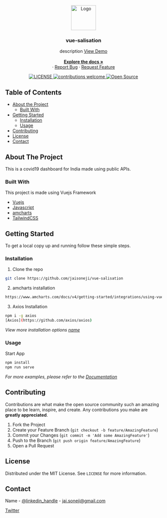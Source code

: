 <!-- PROJECT LOGO -->
<br />
<p align="center">
  <a href="https://github.com/github_username/repo">
    <img src="https://img.icons8.com/nolan/64/coronavirus.png" alt="Logo" width="80" height="80">
  </a>

  <h3 align="center">vue-salisation</h3>

  <p align="center">
    description 
    <a href="https://vue-salisation.netlify.app/"> View Demo </a>
     <br />
    <br />
    <a href="#"><strong>Explore the docs »</strong></a>
    <br />
    ·
    <a href="https://github.com/jaisoneji/vue-salisation/issues/new?title=Bug%20Report">Report Bug</a>
    ·
    <a href="https://github.com/jaisoneji/vue-salisation/issues/new?title=Feature%20Request">Request Feature</a>

  </p>
<p align="center">
<a href="LICENSE_LINK">
    <img src="https://img.shields.io/github/license/mashape/apistatus.svg" alt="LICENSE">
</a>
<a href="https://github.com/jaisoneji/vue-salisation/issues">
    <img src="https://img.shields.io/badge/contributions-welcome-brightgreen.svg?style=flat" alt="contributions welcome">
</a>
<a href="#">
    <img src="https://badges.frapsoft.com/os/v1/open-source.svg?v=103" alt="Open Source">
</a>
</p>
</p>


<!-- TABLE OF CONTENTS -->
## Table of Contents

* [About the Project](#about-the-project)
  * [Built With](#built-with)
* [Getting Started](#getting-started)
  * [Installation](#installation)
  * [Usage](#usage)
* [Contributing](#contributing)
* [License](#license)
* [Contact](#contact)


<!-- ABOUT THE PROJECT -->
## About The Project

This is a covid19 dashboard for India made using public APIs.

### Built With
 This project is made using Vuejs Framework

* [Vuejs](https://vuejs.org/)
* [Javascript](https://www.javascript.com/)
* [amcharts](https://www.amcharts.com/)
* [TailwindCSS](https://www.tailwindcss.com/)


<!-- GETTING STARTED -->
## Getting Started

To get a local copy up and running follow these simple steps.

### Installation
 
1. Clone the repo
```sh
git clone https://github.com/jaisoneji/vue-salisation
```
2. amcharts installation
```sh
https://www.amcharts.com/docs/v4/getting-started/integrations/using-vue-js/
```
3. Axios Installation
```sh
npm i -g axios
[Axios](https://github.com/axios/axios)
```


_View more installation options [name](link)_

<!-- USAGE EXAMPLES -->
### Usage

Start App

``` sh
npm install
npm run serve
```
_For more examples, please refer to the [Documentation](link)_



<!-- CONTRIBUTING -->
## Contributing

Contributions are what make the open source community such an amazing place to be learn, inspire, and create. Any contributions you make are **greatly appreciated**.

1. Fork the Project
2. Create your Feature Branch (`git checkout -b feature/AmazingFeature`)
3. Commit your Changes (`git commit -m 'Add some AmazingFeature'`)
4. Push to the Branch (`git push origin feature/AmazingFeature`)
5. Open a Pull Request



<!-- LICENSE -->
## License

Distributed under the MIT License. See `LICENSE` for more information.



<!-- CONTACT -->
## Contact

Name - [@linkedin_handle](https://www.linkedin.com/in/jai-soneji) - jai.soneji@gmail.com

[Twitter](https://twitter.com/jaisoneji?lang=en)
